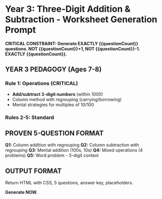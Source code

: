 # Year 3: Three-Digit Addition & Subtraction - Worksheet Generation Prompt

**CRITICAL CONSTRAINT: Generate EXACTLY {{questionCount}} questions. NOT {{questionCount}}+1, NOT {{questionCount}}-1. EXACTLY {{questionCount}}.**

## YEAR 3 PEDAGOGY (Ages 7-8)

### Rule 1: Operations (CRITICAL)
- **Add/subtract 3-digit numbers** (within 1000)
- Column method with regrouping (carrying/borrowing)
- Mental strategies for multiples of 10/100

### Rules 2-5: Standard

## PROVEN 5-QUESTION FORMAT

**Q1:** Column addition with regrouping
**Q2:** Column subtraction with regrouping
**Q3:** Mental addition (100s, 10s)
**Q4:** Mixed operations (4 problems)
**Q5:** Word problem - 3-digit context

## OUTPUT FORMAT

Return HTML with CSS, 5 questions, answer key, placeholders.

**Generate NOW.**
